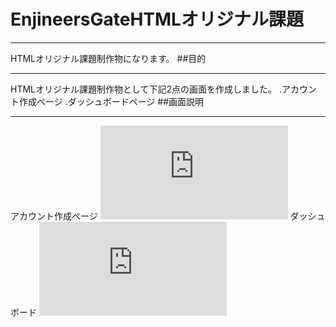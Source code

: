 # EnjineersGateHTMLオリジナル課題
***
HTMLオリジナル課題制作物になります。
##目的
***
HTMLオリジナル課題制作物として下記2点の画面を作成しました。
.アカウント作成ページ
.ダッシュボードページ
##画面説明
***
アカウント作成ページ
![image](https://github.com/makikouhei/originalhtml/blob/main/pages-register.html)
ダッシュボード
![image](https://github.com/makikouhei/originalhtml/blob/main/pages-blank.html)
